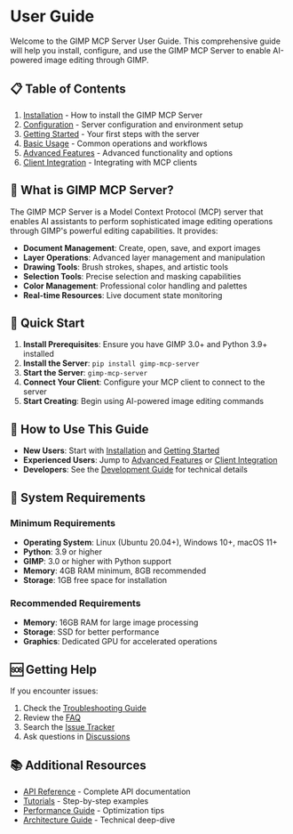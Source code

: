 # User Guide

Welcome to the GIMP MCP Server User Guide. This comprehensive guide will help you install, configure, and use the GIMP MCP Server to enable AI-powered image editing through GIMP.

## 📋 Table of Contents

1. [Installation](installation.md) - How to install the GIMP MCP Server
2. [Configuration](configuration.md) - Server configuration and environment setup
3. [Getting Started](getting-started.md) - Your first steps with the server
4. [Basic Usage](basic-usage.md) - Common operations and workflows
5. [Advanced Features](advanced-features.md) - Advanced functionality and options
6. [Client Integration](client-integration.md) - Integrating with MCP clients

## 🎯 What is GIMP MCP Server?

The GIMP MCP Server is a Model Context Protocol (MCP) server that enables AI assistants to perform sophisticated image editing operations through GIMP's powerful editing capabilities. It provides:

- **Document Management**: Create, open, save, and export images
- **Layer Operations**: Advanced layer management and manipulation
- **Drawing Tools**: Brush strokes, shapes, and artistic tools
- **Selection Tools**: Precise selection and masking capabilities
- **Color Management**: Professional color handling and palettes
- **Real-time Resources**: Live document state monitoring

## 🚀 Quick Start

1. **Install Prerequisites**: Ensure you have GIMP 3.0+ and Python 3.9+ installed
2. **Install the Server**: `pip install gimp-mcp-server`
3. **Start the Server**: `gimp-mcp-server`
4. **Connect Your Client**: Configure your MCP client to connect to the server
5. **Start Creating**: Begin using AI-powered image editing commands

## 📖 How to Use This Guide

- **New Users**: Start with [Installation](installation.md) and [Getting Started](getting-started.md)
- **Experienced Users**: Jump to [Advanced Features](advanced-features.md) or [Client Integration](client-integration.md)
- **Developers**: See the [Development Guide](../development/README.md) for technical details

## 🔧 System Requirements

### Minimum Requirements
- **Operating System**: Linux (Ubuntu 20.04+), Windows 10+, macOS 11+
- **Python**: 3.9 or higher
- **GIMP**: 3.0 or higher with Python support
- **Memory**: 4GB RAM minimum, 8GB recommended
- **Storage**: 1GB free space for installation

### Recommended Requirements
- **Memory**: 16GB RAM for large image processing
- **Storage**: SSD for better performance
- **Graphics**: Dedicated GPU for accelerated operations

## 🆘 Getting Help

If you encounter issues:

1. Check the [Troubleshooting Guide](../troubleshooting/README.md)
2. Review the [FAQ](../faq.md)
3. Search the [Issue Tracker](https://github.com/gimp-mcp/gimp-mcp-server/issues)
4. Ask questions in [Discussions](https://github.com/gimp-mcp/gimp-mcp-server/discussions)

## 📚 Additional Resources

- [API Reference](../api-reference/README.md) - Complete API documentation
- [Tutorials](../tutorials/README.md) - Step-by-step examples
- [Performance Guide](../performance/README.md) - Optimization tips
- [Architecture Guide](../architecture/README.md) - Technical deep-dive